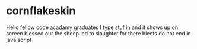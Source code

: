 # cornflakeskin
Hello fellow code acadamy graduates 
I type stuf in and it shows up on screen 
blessed our the sheep led to slaughter 
for there bleets do not end in java.script
